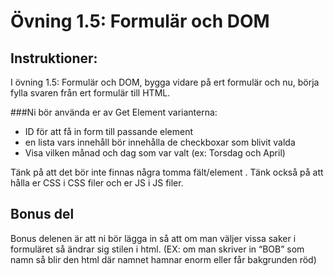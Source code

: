 # Övning 1.5: Formulär och DOM

## Instruktioner:
I övning 1.5: Formulär och DOM,  bygga vidare på ert formulär och nu, börja fylla svaren från ert formulär till HTML.

###Ni bör använda er av Get Element varianterna:
- ID för att få in form till passande element
-  en lista vars innehåll bör innehålla de checkboxar som blivit valda
- Visa vilken månad och dag som var valt (ex: Torsdag och April)


Tänk på att det bör inte finnas några tomma fält/element .
Tänk också på att hålla er CSS i CSS filer och er JS i JS filer. 


## Bonus del
Bonus delenen är att ni bör lägga in så att om man väljer vissa saker i formuläret så ändrar sig stilen i html.
(EX: om man skriver in “BOB” som namn så blir den html där namnet hamnar enorm eller får bakgrunden röd)